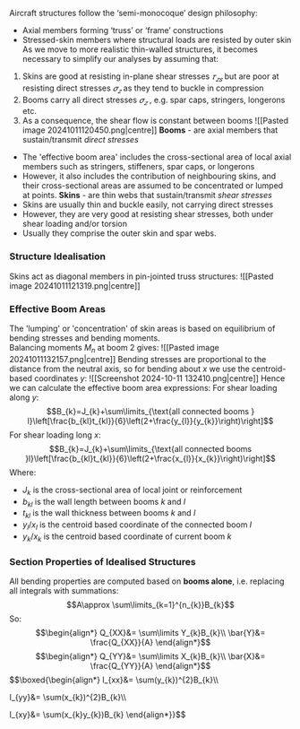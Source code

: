 Aircraft structures follow the ‘semi-monocoque’ design philosophy:
- Axial members forming ‘truss’ or ‘frame’ constructions
- Stressed-skin members where structural loads are resisted by outer skin
\
As we move to more realistic thin-walled structures, it becomes necessary to simplify our analyses by assuming that:
1. Skins are good at resisting in-plane shear stresses $𝜏_{𝑧𝑠}$ but are poor at resisting direct stresses $𝜎_𝑧$ as they tend to buckle in compression 
2. Booms carry all direct stresses $𝜎_𝑧$ , e.g. spar caps, stringers, longerons etc. 
3. As a consequence, the shear flow is constant between booms
![[Pasted image 20241011120450.png|centre]]
**Booms** - are axial members that sustain/transmit *direct stresses*
- The 'effective boom area' includes the cross-sectional area of local axial members such as stringers, stiffeners, spar caps, or longerons
- However, it also includes the contribution of neighbouring skins, and their cross-sectional areas are assumed to be concentrated or lumped at points.
**Skins** - are thin webs that sustain/transmit *shear stresses*
- Skins are usually thin and buckle easily, not carrying direct stresses
- However, they are very good at resisting shear stresses, both under shear loading and/or torsion
- Usually they comprise the outer skin and spar webs.
### Structure Idealisation
Skins act as diagonal members in pin-jointed truss structures:
![[Pasted image 20241011121319.png|centre]]
### Effective Boom Areas
The 'lumping' or 'concentration' of skin areas is based on equilibrium of bending stresses and bending moments.
\
Balancing moments $M_{n}$ at boom 2 gives:
![[Pasted image 20241011132157.png|centre]]
Bending stresses are proportional to the distance from the neutral axis, so for bending about $x$ we use the centroid-based coordinates $y$:
![[Screenshot 2024-10-11 132410.png|centre]]
Hence we can calculate the effective boom area expressions:
For shear loading along $y$:
$$B_{k}=J_{k}+\sum\limits_{\text{all connected booms } l}\left[\frac{b_{kl}t_{kl}}{6}\left(2+\frac{y_{l}}{y_{k}}\right)\right]$$
For shear loading long $x$:
$$B_{k}=J_{k}+\sum\limits_{\text{all connected booms }l}\left[\frac{b_{kl}t_{kl}}{6}\left(2+\frac{x_{l}}{x_{k}}\right)\right]$$
Where:
- $J_{k}$ is the cross-sectional area of local joint or reinforcement
- $b_{kl}$ is the wall length between booms $k$ and $l$
- $t_{kl}$ is the wall thickness between booms $k$ and $l$
- $y_{l}/x_{l}$ is the centroid based coordinate of the connected boom $l$
- $y_{k}/x_{k}$ is the centroid based coordinate of current boom $k$
### Section Properties of Idealised Structures
All bending properties are computed based on **booms alone**, i.e. replacing all integrals with summations:
$$A\approx \sum\limits_{k=1}^{n_{k}}B_{k}$$
So:
$$\begin{align*}
Q_{XX}&= \sum\limits Y_{k}B_{k}\\
\bar{Y}&= \frac{Q_{XX}}{A}
\end{align*}$$
$$\begin{align*}
Q_{YY}&= \sum\limits X_{k}B_{k}\\
\bar{X}&= \frac{Q_{YY}}{A}
\end{align*}$$
$$\boxed{\begin{align*}
I_{xx}&= \sum(y_{k})^{2}B_{k}\\\\

I_{yy}&= \sum(x_{k})^{2}B_{k}\\\\

I_{xy}&= \sum(x_{k}y_{k})B_{k}
\end{align*}}$$
